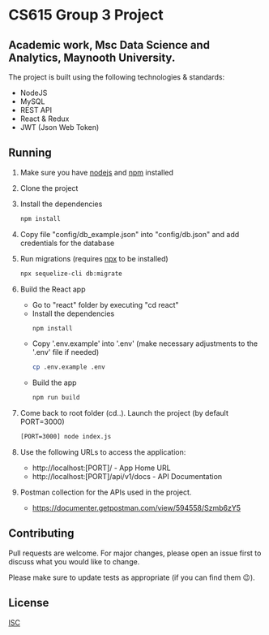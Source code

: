 # CS615 Group 3 Project
## Academic work, Msc Data Science and Analytics, Maynooth University.

The project is built using the following technologies & standards:
 - NodeJS
 - MySQL
 - REST API
 - React & Redux
 - JWT (Json Web Token)

## Running

1) Make sure you have [nodejs](https://nodejs.org//) and [npm](https://www.npmjs.com/) installed
2) Clone the project
3) Install the dependencies
    ```bash
    npm install
    ```
4) Copy file "config/db_example.json" into "config/db.json" and add credentials for the database
5) Run migrations (requires [npx](https://www.npmjs.com/package/npx) to be installed)
     ```bash
    npx sequelize-cli db:migrate
    ```
6) Build the React app
    - Go to "react" folder by executing "cd react"
    - Install the dependencies
      ```bash
      npm install
      ```
    - Copy '.env.example' into '.env' (make necessary adjustments to the '.env' file if needed)
      ```bash
      cp .env.example .env
      ```
    - Build the app
      ```bash
      npm run build
      ```
7) Come back to root folder (cd..). Launch the project (by default PORT=3000)
    ```bash
    [PORT=3000] node index.js
    ```
8) Use the following URLs to access the application:
    - http://localhost:[PORT]/ - App Home URL
    - http://localhost:[PORT]/api/v1/docs - API Documentation

9) Postman collection for the APIs used in the project.
    - https://documenter.getpostman.com/view/594558/Szmb6zY5

## Contributing
Pull requests are welcome. For major changes, please open an issue first to discuss what you would like to change.

Please make sure to update tests as appropriate (if you can find them :wink:).

## License
[ISC](https://choosealicense.com/licenses/isc/)
